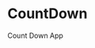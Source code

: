 # CountDown
 Count Down App
   
       
                                    
                         
             
        
    
